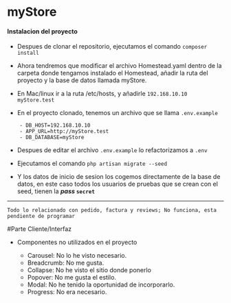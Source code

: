 # myStore
#### Instalacion del proyecto

- Despues de clonar el repositorio, ejecutamos el comando `composer install`

- Ahora tendremos que modificar el archivo Homestead.yaml dentro de la carpeta 
donde tengamos instalado el Homestead, añadir la ruta del proyecto y la base
de datos llamada myStore.

- En Mac/linux ir a la ruta /etc/hosts, y añadirle `192.168.10.10 myStore.test`

- En el proyecto clonado, tenemos un archivo que se llama `.env.example` 
```dotenv
    - DB_HOST=192.168.10.10
    - APP_URL=http://myStore.test
    - DB_DATABASE=myStore    
```
- Despues de editar el archivo `.env.example` lo refactorizamos a `.env`

- Ejecutamos el comando `php artisan migrate --seed`

- Y los datos de inicio de sesion los cogemos directamente de la base de datos,
en este caso todos los usuarios de pruebas que se crean con el seed, tienen la
***pass* ``secret``**

------------
 ```
 Todo lo relacionado con pedido, factura y reviews; No funciona, esta pendiente de programar
 ```
 
 
 #Parte Cliente/Interfaz
 - Componentes no utilizados en el proyecto
 
    - Carousel: No lo he visto necesario.
    - Breadcrumb: No me gusta.
    - Collapse: No he visto el sitio donde ponerlo
    - Popover: No me gusta el estilo.
    - Modal: No he tenido la oportunidad de incorporarlo.
    - Progress: No era necesario.
    
